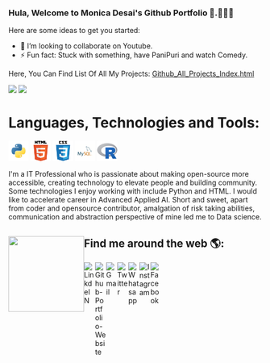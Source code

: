 ### Hula, Welcome to Monica Desai's Github Portfolio 👋.👩🏾‍💻



Here are some ideas to get you started:


- 👯 I’m looking to collaborate on Youtube.
- ⚡ Fun fact: Stuck with something, have PaniPuri and watch Comedy.


Here, You Can Find List Of All My Projects: <a target="_blank" href="https://github.com/monicadesAI-tech/monicadesAI-tech.github.io/blob/main/Github_All_Projects_Index.html">Github_All_Projects_Index.html</a>

<img src = "https://github-readme-stats.vercel.app/api?username=monicadesAI-tech&show_icons=true&theme=merko&icon_color=skyblue">

<img src = "https://github-readme-stats.vercel.app/api/top-langs/?username=monicadesAI-tech&layout=compact&langs_count=4&custom_title=Most Used Technical  Languages of monicadesAI-tech Repositories&card_width=600 ">


# Languages, Technologies and Tools: 
<code><img height="40" src="https://raw.githubusercontent.com/github/explore/80688e429a7d4ef2fca1e82350fe8e3517d3494d/topics/python/python.png"></code>
<code><img height="40" src="https://raw.githubusercontent.com/github/explore/80688e429a7d4ef2fca1e82350fe8e3517d3494d/topics/html/html.png"></code>
<code><img height="40" src="https://raw.githubusercontent.com/github/explore/80688e429a7d4ef2fca1e82350fe8e3517d3494d/topics/css/css.png"></code>
<code><img height="40" src="https://raw.githubusercontent.com/github/explore/80688e429a7d4ef2fca1e82350fe8e3517d3494d/topics/mysql/mysql.png"></code>
<code><img height="40" src="https://raw.githubusercontent.com/github/explore/80688e429a7d4ef2fca1e82350fe8e3517d3494d/topics/r/r.png"></code>

I'm a IT Professional who is passionate about making open-source more accessible, creating technology to elevate people and building community. Some technologies I enjoy working with include Python and HTML. I would like to accelerate career in Advanced Applied AI. Short and sweet, apart from coder and opensource contributor, amalgation of risk taking abilities, communication and abstraction perspective of mine led me to Data science. 


## Find me around the web 🌎: <a href="https://github.com/sponsors/M0nica"><img align="left" width="150" height="150" src="https://github.com/M0nica/M0nica/blob/main/octomonica/m0nica-octocat-rotating.gif?raw=true"></a>
<a target="_blank" href="https://www.linkedin.com/in/md92">
  <img align="left" alt="LinkdeIN" width="22px" src="https://cdn.jsdelivr.net/npm/simple-icons@v3/icons/linkedin.svg" />
</a>
<a target="_blank" href="  ">
  <img align="left" alt="Github-Portfolio-Website" width="22px" src="https://cdn.jsdelivr.net/npm/simple-icons@v3/icons/github.svg" />
</a>
<a target="_blank" href="mailto:monicadesai92@gmail.com">
  <img align="left" alt="Gmail" width="22px" src="https://cdn.jsdelivr.net/npm/simple-icons@v3/icons/gmail.svg" />
</a>
<a target="_blank" href="  ">
  <img align="left" alt="Twitter" width="22px" src="https://cdn.jsdelivr.net/npm/simple-icons@v3/icons/twitter.svg" />
</a>
<a target="_blank" href="https://api.whatsapp.com/send?phone=+91-9820692750">
  <img align="left" alt="Whatsapp" width="22px" src="https://cdn.jsdelivr.net/npm/simple-icons@v3/icons/whatsapp.svg" />
</a>
<a target="_blank" href="https://www.instagram.com/monica.desai.102/">
  <img align="left" alt="Instagram" width="22px" src="https://cdn.jsdelivr.net/npm/simple-icons@v3/icons/instagram.svg" />
</a>
<a target="_blank" href="https://fb.com/monika desai">
  <img align="left" alt="Facebook" width="22px" src="https://cdn.jsdelivr.net/npm/simple-icons@v3/icons/facebook.svg" />
</a>
</br>

